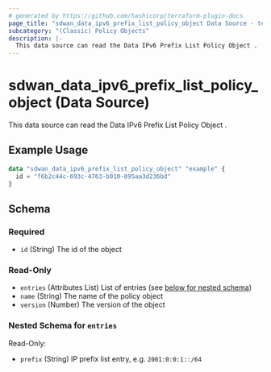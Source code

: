 ```yaml
---
# generated by https://github.com/hashicorp/terraform-plugin-docs
page_title: "sdwan_data_ipv6_prefix_list_policy_object Data Source - terraform-provider-sdwan"
subcategory: "(Classic) Policy Objects"
description: |-
  This data source can read the Data IPv6 Prefix List Policy Object .
---
```


# sdwan_data_ipv6_prefix_list_policy_object (Data Source)

This data source can read the Data IPv6 Prefix List Policy Object .

## Example Usage

```terraform
data "sdwan_data_ipv6_prefix_list_policy_object" "example" {
  id = "f6b2c44c-693c-4763-b010-895aa3d236bd"
}
```

<!-- schema generated by tfplugindocs -->
## Schema

### Required

- `id` (String) The id of the object

### Read-Only

- `entries` (Attributes List) List of entries (see [below for nested schema](#nestedatt--entries))
- `name` (String) The name of the policy object
- `version` (Number) The version of the object

<a id="nestedatt--entries"></a>
### Nested Schema for `entries`

Read-Only:

- `prefix` (String) IP prefix list entry, e.g. `2001:0:0:1::/64`
